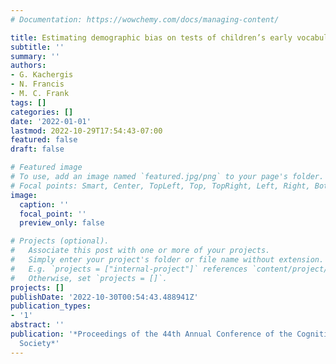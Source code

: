 ```yaml
---
# Documentation: https://wowchemy.com/docs/managing-content/

title: Estimating demographic bias on tests of children’s early vocabulary
subtitle: ''
summary: ''
authors:
- G. Kachergis
- N. Francis
- M. C. Frank
tags: []
categories: []
date: '2022-01-01'
lastmod: 2022-10-29T17:54:43-07:00
featured: false
draft: false

# Featured image
# To use, add an image named `featured.jpg/png` to your page's folder.
# Focal points: Smart, Center, TopLeft, Top, TopRight, Left, Right, BottomLeft, Bottom, BottomRight.
image:
  caption: ''
  focal_point: ''
  preview_only: false

# Projects (optional).
#   Associate this post with one or more of your projects.
#   Simply enter your project's folder or file name without extension.
#   E.g. `projects = ["internal-project"]` references `content/project/deep-learning/index.md`.
#   Otherwise, set `projects = []`.
projects: []
publishDate: '2022-10-30T00:54:43.488941Z'
publication_types:
- '1'
abstract: ''
publication: '*Proceedings of the 44th Annual Conference of the Cognitive Science
  Society*'
---
```

